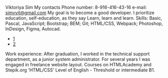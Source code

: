 Viktoriya Sim
My contacts
Phone number: 8-916-416-43-16
e-mail: simvvit@gmail.com
My goal is to become a good developer. I prioritize education, self-education, as they say
Learn, learn and learn.
Skills:
Basic, Pascal, JavaScript;
Bootstrap;
BEM;
Git;
HTML/CSS, Webpack;
Photoshop, InDesign, Figma, Autocad.

<div class="header">
       <ul class="nav">
         <li><a class="nav-link" href="#">1</a></li>
         <li><a class="nav-link" href="#">2</a></li>
       </ul>
     </div>
Work experience: After graduation, I worked in the technical support department, as a junior system administrator. For several years I was engaged in freelance website layout.
Courses on HTMLAcademy and Stepik.org 'HTML/CSS'
Level of English - Threshold or intermediate B1.
